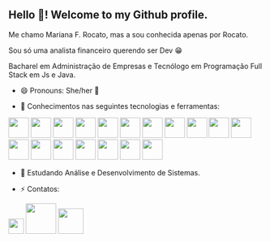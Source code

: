 ## Hello 👋! Welcome to my Github profile.

Me chamo Mariana F. Rocato, mas a sou conhecida apenas por Rocato.

Sou só uma analista financeiro querendo ser Dev :grin:

Bacharel em Administração de Empresas e Tecnólogo em Programação Full Stack em Js e Java.

- 😄 Pronouns: She/her :kiss:

- 🔭 Conhecimentos nas seguintes tecnologias e ferramentas:

 <div> 
           <img aligin:"center" height="40" width="40" src="https://cdn.jsdelivr.net/gh/devicons/devicon/icons/java/java-original-wordmark.svg" />
           <img aligin:"center" height="40" width="40" src="https://cdn.jsdelivr.net/gh/devicons/devicon/icons/javascript/javascript-plain.svg" />
            <img aligin:"center" height="40" width="40" src="https://cdn.jsdelivr.net/gh/devicons/devicon/icons/spring/spring-original-wordmark.svg" />
           <img aligin:"center" height="40" width="40" src="https://cdn.jsdelivr.net/gh/devicons/devicon/icons/nodejs/nodejs-original-wordmark.svg" />
            <img aligin:"center" height="40" width="40" src="https://cdn.jsdelivr.net/gh/devicons/devicon/icons/npm/npm-original-wordmark.svg" />
             <img aligin:"center" height="40" width="40" src="https://cdn.jsdelivr.net/gh/devicons/devicon/icons/yarn/yarn-original-wordmark.svg" />
            <img aligin:"center" height="40" width="40" src="https://cdn.jsdelivr.net/gh/devicons/devicon/icons/mysql/mysql-original-wordmark.svg" />
            <img aligin:"center" height="40" width="40" src="https://cdn.jsdelivr.net/gh/devicons/devicon/icons/html5/html5-original-wordmark.svg" />
             <img aligin:"center" height="40" width="40" src="https://cdn.jsdelivr.net/gh/devicons/devicon/icons/css3/css3-original-wordmark.svg" />
            <img aligin:"center" height="40" width="40" src="https://cdn.jsdelivr.net/gh/devicons/devicon/icons/react/react-original-wordmark.svg" />
            <img aligin:"center" height="40" width="40" src="https://cdn.jsdelivr.net/gh/devicons/devicon/icons/typescript/typescript-original.svg" />
             <img aligin:"center" height="40" width="40" src="https://cdn.jsdelivr.net/gh/devicons/devicon/icons/materialui/materialui-original.svg" />
            <i class="devicon-canva-original colored"></i>
            <img aligin:"center" height="40" width="40" src="https://cdn.jsdelivr.net/gh/devicons/devicon/icons/github/github-original-wordmark.svg" />
            <img aligin:"center" height="40" width="40" src="https://cdn.jsdelivr.net/gh/devicons/devicon/icons/git/git-original-wordmark.svg" />
            <img aligin:"center" height="40" width="40" src="https://cdn.jsdelivr.net/gh/devicons/devicon/icons/vscode/vscode-original-wordmark.svg" />
            <img aligin:"center" height="40" width="40" src="https://cdn.jsdelivr.net/gh/devicons/devicon/icons/trello/trello-plain.svg" />
            <img aligin:"center" height="40" width="40" src="https://cdn.jsdelivr.net/gh/devicons/devicon/icons/slack/slack-original.svg" />
            <img aligin:"center" height="40" width="40" src="https://cdn.jsdelivr.net/gh/devicons/devicon/icons/figma/figma-original.svg" />

</div>

- 🌱 Estudando Análise e Desenvolvimento de Sistemas.


- ⚡ Contatos: 

<div>
  <a href="https://www.instagram.com/f.rocato/" target="_blank"><img aligin="center" heigth="30" width="30" src="https://cdn-icons-png.flaticon.com/512/174/174855.png" target="_blank"></a>
  <a href = "mailto::mariana.rocato_flaibam@hotmail.com"><img aligin="center" heigth="60" width="60" src="https://encrypted-tbn0.gstatic.com/images?q=tbn:ANd9GcQ6T8OS5bwOQJCfuSePry5C5_-2pDHMN51HqQ&usqp=CAU" alvo="_blank"></a>
  <a href="https://www.linkedin.com/in/marianarocato/" target="_blank"><img aligin="center" heigth="60" width="50" src="https://cdn.jsdelivr.net/gh/devicons/devicon/icons/linkedin/linkedin-original-wordmark.svg" target="_blank"></a>
  
</div>
